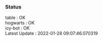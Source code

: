 ### Status


table : OK  
hogwarts : OK  
icy-bot : OK  
Latest Update : 2022-01-28 09:07:46.070319
